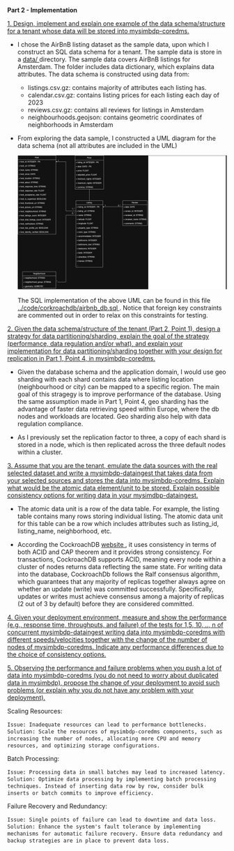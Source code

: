 <b>Part 2 - Implementation</b>

<u>1. Design, implement and explain one example of the data schema/structure for a tenant whose data will be stored into mysimbdp-coredms.</u>

- I chose the AirBnB listing dataset as the sample data, upon which I construct an SQL data schema for a tenant. The sample data is store in a <a href = "../data/"> data/ </a> directory. The sample data covers AirBnB listings for Amsterdam. The folder includes data dictionary, which explains data attributes. The data schema is constructed using data from: 
    + listings.csv.gz: contains majority of attributes each listing has.
    + calendar.csv.gz: contains listing prices for each listing each day of 2023
    + reviews.csv.gz: contains all reviews for listings in Amsterdam
    + neighbourhoods.geojson: contains geometric coordinates of neighborhoods in Amsterdam

- From exploring the data sample, I constructed a UML diagram for the data schema (not all attributes are included in the UML) 

    <img src="Images/airbnb_uml.png" width="1000">

    The SQL implementation of the above UML can be found in this file <a href = "../code/corkroachdb/airbnb_db.sql"> ../code/corkroachdb/airbnb_db.sql </a>. Notice that foreign key constraints are commented out in order to relax on this constraints for testing.

<u>2. Given the data schema/structure of the tenant (Part 2, Point 1), design a strategy for data partitioning/sharding, explain the goal of the strategy (performance, data regulation and/or what), and explain your implementation for data partitioning/sharding together with your design for replication in Part 1, Point 4, in mysimbdp-coredms.</u>

- Given the database schema and the application domain, I would use geo sharding with each shard contains data where listing location (neighbourhood or city) can be mapped to a specific region. The main goal of this stragegy is to improve performance of the database. Using the same assumption made in Part 1, Point 4, geo sharding has the advantage of faster data retrieving speed within Europe, where the db nodes and workloads are located. Geo sharding also help with  data regulation compliance. 

- As I previously set the replication factor to three, a copy of each shard is stored in a node, which is then replicated across the three default nodes within a cluster.

<u>3. Assume that you are the tenant, emulate the data sources with the real selected dataset and write a mysimbdp-dataingest that takes data from your selected sources and stores the data into mysimbdp-coredms. Explain what would be the atomic data element/unit to be stored. Explain possible consistency options for writing data in your mysimdbp-dataingest.</u>

- The atomic data unit is a row of the data table. For example, the listing table contains many rows storing individual listing. The atomic data unit for this table can be a row which includes attributes such as listing_id, listing_name, neighborhood, etc.

- According the CockroachDB <a href = "https://www.cockroachlabs.com/docs/v23.2/architecture/overview#consistency"> website </a>, it uses consistency in terms of both ACID and CAP theorem and it provides strong consistency. For transactions, CockroachDB supports ACID, meaning every node within a cluster of nodes returns data reflecting the same state. For writing data into the database, CockroachDb follows the Ralf consensus algorithm, which guarantees that any majority of replicas together always agree on whether an update (write) was committed successfully. Specifically, updates or writes must achieve consensus among a majority of replicas (2 out of 3 by default) before they are considered committed.

<u>4. Given your deployment environment, measure and show the performance (e.g., response time, throughputs, and failure) of the tests for 1,5, 10, .., n of concurrent mysimbdp-dataingest writing data into mysimbdp-coredms with different speeds/velocities together with the change of the number of nodes of mysimbdp-coredms. Indicate any performance differences due to the choice of consistency options.</u>


<u>5. Observing the performance and failure problems when you push a lot of data into mysimbdp-coredms (you do not need to worry about duplicated data in mysimbdp), propose the change of your deployment to avoid such problems (or explain why you do not have any problem with your deployment). </u>

Scaling Resources:

    Issue: Inadequate resources can lead to performance bottlenecks.
    Solution: Scale the resources of mysimbdp-coredms components, such as increasing the number of nodes, allocating more CPU and memory resources, and optimizing storage configurations.

Batch Processing:

    Issue: Processing data in small batches may lead to increased latency.
    Solution: Optimize data processing by implementing batch processing techniques. Instead of inserting data row by row, consider bulk inserts or batch commits to improve efficiency.

Failure Recovery and Redundancy:

    Issue: Single points of failure can lead to downtime and data loss.
    Solution: Enhance the system's fault tolerance by implementing mechanisms for automatic failure recovery. Ensure data redundancy and backup strategies are in place to prevent data loss.